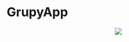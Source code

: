 # GrupyApp

<p align="center">
 <a href="https://github.com/GrupyApp/GrupyApp/issues" alt="Open issues">
        <img src="https://img.shields.io/bitbucket/issues-raw/arnauparrilla/GrupyApp" /></a>
 
</p>


